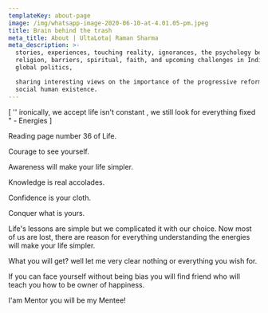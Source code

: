 ```yaml
---
templateKey: about-page
image: /img/whatsapp-image-2020-06-10-at-4.01.05-pm.jpeg
title: Brain behind the trash
meta_title: About | UltaLota| Raman Sharma
meta_description: >-
  stories, experiences, touching reality, ignorances, the psychology behind,
  religion, barriers, spiritual, faith, and upcoming challenges in Indian and
  global politics,

  sharing interesting views on the importance of the progressive reforms in
  social human existence.
---
```

\[ '' ironically, we accept life isn't constant , we still look for everything fixed " - Energies ]

Reading page number 36 of Life. 

Courage to see yourself.

Awareness will make your life simpler.

Knowledge is real accolades.

Confidence is your cloth.

Conquer what is yours.

Life's lessons are simple but we complicated it with our choice. Now most of us are lost, there are reason for everything understanding the energies will make your life simpler. 

What you will get? well let me very clear nothing or everything you wish for.

If you can face yourself without being bias you will find friend who will teach you how to be owner of happiness.

I'am Mentor you will be my Mentee!